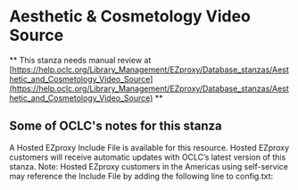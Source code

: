 # Aesthetic & Cosmetology Video Source
** This stanza needs manual review at [https://help.oclc.org/Library_Management/EZproxy/Database_stanzas/Aesthetic_and_Cosmetology_Video_Source](https://help.oclc.org/Library_Management/EZproxy/Database_stanzas/Aesthetic_and_Cosmetology_Video_Source) **

## Some of OCLC's notes for this stanza

A Hosted EZproxy Include File is available for this resource. Hosted EZproxy customers will receive automatic updates with OCLC&rsquo;s latest version of this stanza. Note: Hosted EZproxy customers in the Americas using self-service may reference the Include File by adding the following line to config.txt:

&nbsp;

&nbsp;
